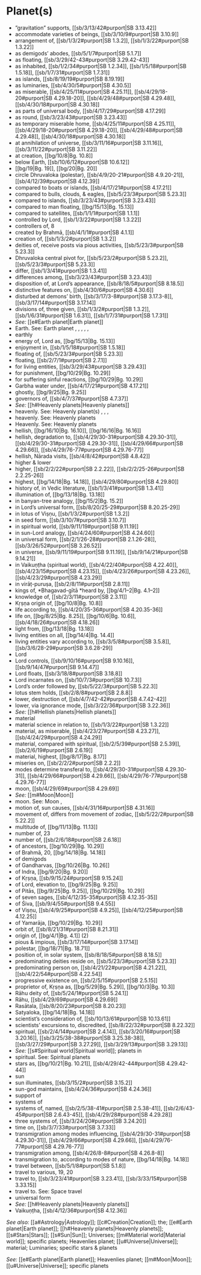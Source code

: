 # Planet(s)

* ”gravitation” supports, [[sb/3/13/42#purport|SB 3.13.42]]
* accommodate varieties of beings, [[sb/3/10/9#purport|SB 3.10.9]]
* arrangement of, [[sb/1/3/2#purport|SB 1.3.2]], [[sb/1/3/22#purport|SB 1.3.22]]
* as demigods’ abodes, [[sb/5/1/7#purport|SB 5.1.7]]
* as floating, [[sb/3/29/42-43#purport|SB 3.29.42-43]]
* as inhabited, [[sb/1/2/34#purport|SB 1.2.34]], [[sb/1/5/18#purport|SB 1.5.18]], [[sb/1/7/31#purport|SB 1.7.31]]
* as islands, [[sb/8/19/19#purport|SB 8.19.19]]
* as luminaries, [[sb/4/30/5#purport|SB 4.30.5]]
* as miserable, [[sb/4/25/11#purport|SB 4.25.11]], [[sb/4/29/18-20#purport|SB 4.29.18-20]], [[sb/4/29/48#purport|SB 4.29.48]], [[sb/4/30/18#purport|SB 4.30.18]]
* as parts of universal body, [[sb/4/17/29#purport|SB 4.17.29]]
* as round, [[sb/3/23/43#purport|SB 3.23.43]]
* as temporary miserable home, [[sb/4/25/11#purport|SB 4.25.11]], [[sb/4/29/18-20#purport|SB 4.29.18-20]], [[sb/4/29/48#purport|SB 4.29.48]], [[sb/4/30/18#purport|SB 4.30.18]]
* at annihilation of universe, [[sb/3/11/16#purport|SB 3.11.16]], [[sb/3/11/22#purport|SB 3.11.22]]
* at creation, [[bg/10/8|Bg. 10.8]]
* below Earth, [[sb/10/6/12#purport|SB 10.6.12]]
*  [[bg/19|Bg. 19]], [[bg/20|Bg. 20]]
* circle Dhruvaloka (polestar), [[sb/4/9/20-21#purport|SB 4.9.20-21]], [[sb/4/12/39#purport|SB 4.12.39]]
* compared to boats or islands, [[sb/4/17/21#purport|SB 4.17.21]]
* compared to bulls, clouds, & eagles, [[sb/5/23/3#purport|SB 5.23.3]]
* compared to islands, [[sb/3/23/43#purport|SB 3.23.43]]
* compared to man floating, [[bg/15/13|Bg. 15.13]]
* compared to satellites, [[sb/1/1/1#purport|SB 1.1.1]]
* controlled by Lord, [[sb/1/3/22#purport|SB 1.3.22]]
* controllers of, 8 
* created by Brahmā, [[sb/4/1/1#purport|SB 4.1.1]]
* creation of, [[sb/1/3/2#purport|SB 1.3.2]]
* deities of, receive posts via pious activities, [[sb/5/23/3#purport|SB 5.23.3]]
* Dhruvaloka central pivot for, [[sb/5/23/2#purport|SB 5.23.2]], [[sb/5/23/3#purport|SB 5.23.3]]
* differ, [[sb/1/3/41#purport|SB 1.3.41]]
* differences among, [[sb/3/23/43#purport|SB 3.23.43]]
* disposition of, at Lord’s appearance, [[sb/8/18/5#purport|SB 8.18.5]]
* distinctive features on, [[sb/4/30/6#purport|SB 4.30.6]]
* disturbed at demons’ birth, [[sb/3/17/3-8#purport|SB 3.17.3-8]], [[sb/3/17/14#purport|SB 3.17.14]]
* divisions of, three given, [[sb/1/3/2#purport|SB 1.3.2]], [[sb/1/6/31#purport|SB 1.6.31]], [[sb/1/7/31#purport|SB 1.7.31]]
* *See:* [[e#Earth planet|Earth planet]] 
* Earth. See: Earth planet , , , , , 
* earthly 
* energy of, Lord as, [[bg/15/13|Bg. 15.13]]
* enjoyment in, [[sb/1/5/18#purport|SB 1.5.18]]
* floating of, [[sb/5/23/3#purport|SB 5.23.3]]
* floating, [[sb/2/7/1#purport|SB 2.7.1]]
* for living entities, [[sb/3/29/43#purport|SB 3.29.43]]
* for punishment, [[bg/10/29|Bg. 10.29]]
* for suffering sinful reactions, [[bg/10/29|Bg. 10.29]]
* Garbha water under, [[sb/4/17/21#purport|SB 4.17.21]]
* ghostly, [[bg/9/25|Bg. 9.25]]
* governors of, [[sb/4/7/37#purport|SB 4.7.37]]
* *See:* [[h#Heavenly planets|Heavenly planets]] 
* heavenly. See: Heavenly planet(s) , , , 
* heavenly. See: Heavenly planets 
* Heavenly. See: Heavenly planets 
* hellish, [[bg/16/10|Bg. 16.10]], [[bg/16/16|Bg. 16.16]]
* hellish, degradation to, [[sb/4/29/30-31#purport|SB 4.29.30-31]], [[sb/4/29/30-31#purport|SB 4.29.30-31]], [[sb/4/29/66#purport|SB 4.29.66]], [[sb/4/29/76-77#purport|SB 4.29.76-77]]
* hellish, Nārada visits, [[sb/4/8/42#purport|SB 4.8.42]]
* higher & lower 
* higher, [[sb/2/2/22#purport|SB 2.2.22]], [[sb/2/2/25-26#purport|SB 2.2.25-26]]
* highest, [[bg/14/18|Bg. 14.18]], [[sb/4/29/80#purport|SB 4.29.80]]
* history of, in Vedic literature, [[sb/1/3/41#purport|SB 1.3.41]]
* illumination of, [[bg/13/18|Bg. 13.18]]
* in banyan-tree analogy, [[bg/15/2|Bg. 15.2]]
* in Lord’s universal form, [[sb/8/20/25-29#purport|SB 8.20.25-29]]
* in lotus of Viṣṇu, [[sb/1/3/2#purport|SB 1.3.2]]
* in seed form, [[sb/3/10/7#purport|SB 3.10.7]]
* in spiritual world, [[sb/9/11/19#purport|SB 9.11.19]]
* in sun-Lord analogy, [[sb/4/24/60#purport|SB 4.24.60]]
* in universal form, [[sb/2/1/26-28#purport|SB 2.1.26-28]], [[sb/3/26/52#purport|SB 3.26.52]]
* in universe, [[sb/9/11/19#purport|SB 9.11.19]], [[sb/9/14/21#purport|SB 9.14.21]]
* in Vaikuṇṭha (spiritual world), [[sb/4/22/40#purport|SB 4.22.40]], [[sb/4/23/15#purport|SB 4.23.15]], [[sb/4/23/26#purport|SB 4.23.26]], [[sb/4/23/29#purport|SB 4.23.29]]
* in virāṭ-puruṣa, [[sb/2/8/11#purport|SB 2.8.11]]
* kings of, *Bhagavad-gītā *heard by, [[bg/4/1–2|Bg. 4.1–2]]
* knowledge of, [[sb/2/3/11#purport|SB 2.3.11]]
* Kṛṣṇa origin of, [[bg/10/8|Bg. 10.8]]
* life according to, [[sb/4/20/35-36#purport|SB 4.20.35-36]]
* life on, [[bg/8/25|Bg. 8.25]], [[bg/10/6|Bg. 10.6]], [[sb/4/18/26#purport|SB 4.18.26]]
* light from, [[bg/13/18|Bg. 13.18]]
* living entities on all, [[bg/14/4|Bg. 14.4]]
* living entities vary according to, [[sb/3/5/8#purport|SB 3.5.8]], [[sb/3/6/28-29#purport|SB 3.6.28-29]]
* Lord 
* Lord controls, [[sb/9/10/16#purport|SB 9.10.16]], [[sb/9/14/47#purport|SB 9.14.47]]
* Lord floats, [[sb/3/18/8#purport|SB 3.18.8]]
* Lord incarnates on, [[sb/10/7/3#purport|SB 10.7.3]]
* Lord’s order followed by, [[sb/5/22/3#purport|SB 5.22.3]]
* lotus stem holds, [[sb/2/8/8#purport|SB 2.8.8]]
* lower, destruction of, [[sb/4/7/42-42#purport|SB 4.7.42-42]]
* lower, via ignorance mode, [[sb/3/22/36#purport|SB 3.22.36]]
* *See:* [[h#Hellish planets|Hellish planets]] 
* material 
* material science in relation to, [[sb/1/3/22#purport|SB 1.3.22]]
* material, as miserable, [[sb/4/23/27#purport|SB 4.23.27]], [[sb/4/24/29#purport|SB 4.24.29]]
* material, compared with spiritual, [[sb/2/5/39#purport|SB 2.5.39]], [[sb/2/6/19#purport|SB 2.6.19]]
* material, highest, [[bg/8/17|Bg. 8.17]]
* miseries on, [[sb/2/2/2#purport|SB 2.2.2]]
* modes determine transferal to, [[sb/4/29/30-31#purport|SB 4.29.30-31]], [[sb/4/29/66#purport|SB 4.29.66]], [[sb/4/29/76-77#purport|SB 4.29.76-77]]
* moon, [[sb/4/29/69#purport|SB 4.29.69]]
* *See:* [[m#Moon|Moon]] 
* moon. See: Moon , 
* motion of, sun causes, [[sb/4/31/16#purport|SB 4.31.16]]
* movement of, differs from movement of zodiac, [[sb/5/22/2#purport|SB 5.22.2]]
* multitude of, [[bg/11/13|Bg. 11.13]]
* number of, 23 
* number of, [[sb/2/6/18#purport|SB 2.6.18]]
* of ancestors, [[bg/10/29|Bg. 10.29]]
* of Brahmā, 20, [[bg/14/18|Bg. 14.18]]
* of demigods 
* of Gandharvas, [[bg/10/26|Bg. 10.26]]
* of Indra, [[bg/9/20|Bg. 9.20]]
* of Kṛṣṇa, [[sb/9/15/24#purport|SB 9.15.24]]
* of Lord, elevation to, [[bg/9/25|Bg. 9.25]]
* of Pitās, [[bg/9/25|Bg. 9.25]], [[bg/10/29|Bg. 10.29]]
* of seven sages, [[sb/4/12/35-35#purport|SB 4.12.35-35]]
* of Śiva, [[sb/9/4/55#purport|SB 9.4.55]]
* of Viṣṇu, [[sb/4/9/25#purport|SB 4.9.25]], [[sb/4/12/25#purport|SB 4.12.25]]
* of Yamarāja, [[bg/10/29|Bg. 10.29]]
* orbit of, [[sb/8/21/31#purport|SB 8.21.31]]
* origin of, [[bg/4/1|Bg. 4.1]] (2)
* pious & impious, [[sb/3/17/14#purport|SB 3.17.14]]
* polestar, [[bg/18/71|Bg. 18.71]]
* position of, in solar system, [[sb/8/18/5#purport|SB 8.18.5]]
* predominating deities reside on, [[sb/5/23/3#purport|SB 5.23.3]]
* predominating person on, [[sb/4/21/22#purport|SB 4.21.22]], [[sb/4/22/54#purport|SB 4.22.54]]
* progressive existence on, [[sb/2/5/15#purport|SB 2.5.15]]
* proprietor of, Kṛṣṇa as, [[bg/5/29|Bg. 5.29]], [[bg/10/3|Bg. 10.3]]
* Rāhu deity of, [[sb/5/24/1#purport|SB 5.24.1]]
* Rāhu, [[sb/4/29/69#purport|SB 4.29.69]]
* Rasātala, [[sb/8/20/23#purport|SB 8.20.23]]
* Satyaloka, [[bg/14/18|Bg. 14.18]]
* scientist’s consideration of, [[sb/10/13/61#purport|SB 10.13.61]]
* scientists’ excursions to, discredited, [[sb/8/22/32#purport|SB 8.22.32]]
* spiritual, [[sb/2/4/14#purport|SB 2.4.14]], [[sb/3/20/16#purport|SB 3.20.16]], [[sb/3/25/38-38#purport|SB 3.25.38-38]], [[sb/3/27/29#purport|SB 3.27.29]], [[sb/3/29/13#purport|SB 3.29.13]]
* *See:* [[s#Spiritual world|Spiritual world]]; planets in 
* spiritual. See: Spiritual planets 
* stars as, [[bg/10/21|Bg. 10.21]], [[sb/4/29/42-44#purport|SB 4.29.42-44]]
* sun 
* sun illuminates, [[sb/3/15/2#purport|SB 3.15.2]]
* sun-god maintains, [[sb/4/24/36#purport|SB 4.24.36]]
* support of 
* systems of 
* systems of, named, [[sb/2/5/38-41#purport|SB 2.5.38-41]], [[sb/2/6/43-45#purport|SB 2.6.43-45]], [[sb/4/29/28#purport|SB 4.29.28]]
* three systems of, [[sb/3/24/20#purport|SB 3.24.20]]
* time on, [[sb/3/7/33#purport|SB 3.7.33]]
* transmigration among modes influencing, [[sb/4/29/30-31#purport|SB 4.29.30-31]], [[sb/4/29/66#purport|SB 4.29.66]], [[sb/4/29/76-77#purport|SB 4.29.76-77]]
* transmigration among, [[sb/4/26/8-8#purport|SB 4.26.8-8]]
* transmigration to, according to modes of nature, [[bg/14/18|Bg. 14.18]]
* travel between, [[sb/5/1/8#purport|SB 5.1.8]]
* travel to various, 19, 20 
* travel to, [[sb/3/23/41#purport|SB 3.23.41]], [[sb/3/33/15#purport|SB 3.33.15]]
* travel to. See: Space travel 
* universal form 
* *See:* [[h#Heavenly planets|Heavenly planets]] 
* Vaikuṇṭha, [[sb/4/12/36#purport|SB 4.12.36]]

*See also:* [[a#Astrology|Astrology]]; [[c#Creation|Creation]]; the; [[e#Earth planet|Earth planet]]; [[h#Heavenly planets|Heavenly planets]]; [[s#Stars|Stars]]; [[s#Sun|Sun]]; Universes; [[m#Material world|Material world]]; specific planets; Heavenlies planet; [[u#Universe|Universe]]; material; Luminaries; specific stars & planets

*See:* [[e#Earth planet|Earth planet]]; Heavenlies planet; [[m#Moon|Moon]]; [[u#Universe|Universe]]; specific planets
